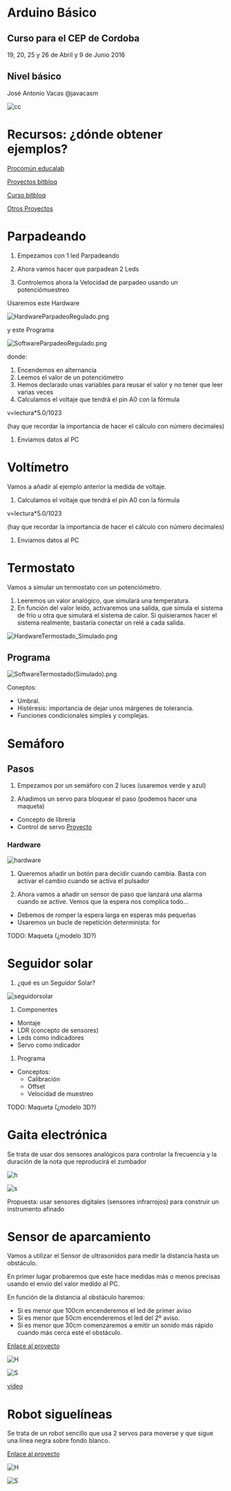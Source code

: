 # Arduino Básico

## Curso para el CEP de Cordoba

19, 20, 25 y 26 de Abril y 9 de Junio 2016

## Nivel básico

José Antonio Vacas @javacasm

![cc](./imagenes/CCbySQ_88x31.png)

# Recursos: ¿dónde obtener ejemplos?

[Procomún educalab](http://procomun.educalab.es/es/ode/view/1453974406581)

[Proyectos bitbloq](http://bitbloq.bq.com/#/explore)

[Curso bitbloq](http://diwo.bq.com/course/aprende-robotica-y-programacion-con-bitbloq-2/)

[Otros Proyectos](https://github.com/javacasm/ProyectosEscolaresRobots/blob/master/proyectos/proyectos.md)

# Parpadeando

1. Empezamos con 1 led Parpadeando

1. Ahora vamos hacer que parpadean 2 Leds

1. Controlemos ahora la Velocidad de parpadeo usando un potenciómuestreo

Usaremos este Hardware

![HardwareParpadeoRegulado.png](./imagenes/HardwareParpadeoRegulado.png)

y este Programa

![SoftwareParpadeoRegulado.png](./imagenes/SoftwareParpadeoRegulado.png)

donde:

1. Encendemos en alternancia
1. Leemos el valor de un potenciómetro
1. Hemos declarado unas variables para reusar el valor y no tener que leer varias veces
1. Calculamos el voltaje que tendrá el pin A0 con la fórmula

v=lectura*5.0/1023

(hay que recordar la importancia de hacer el cálculo con número decimales)
1. Enviamos datos al PC

# Voltímetro

Vamos a añadir al ejemplo anterior la medida de voltaje.

1. Calculamos el voltaje que tendrá el pin A0 con la fórmula

v=lectura*5.0/1023

(hay que recordar la importancia de hacer el cálculo con número decimales)
1. Enviamos datos al PC

# Termostato

Vamos a simular un termostato con un potenciómetro.

1. Leeremos un valor analógico, que simulará una temperatura.
1. En función del valor leído, activaremos una salida, que simula el sistema de frío u otra que simulará el sistema de calor. Si quisieramos hacer el sistema realmente, bastaría conectar un relé a cada salida.


![HardwareTermostado_Simulado.png](./imagenes/HardwareTermostado_Simulado.png)

## Programa

![SoftwareTermostado(Simulado).png](./imagenes/SoftwareTermostado_Simulado.png)

Coneptos:
* Umbral.
* Histéresis: importancia de dejar unos márgenes de tolerancia.
* Funciones condicionales simples y complejas.

# Semáforo

## Pasos

1. Empezamos por un semáforo con 2 luces (usaremos verde y azul)

1. Añadimos un servo para bloquear el paso (podemos hacer una maqueta)
  * Concepto de librería
  * Control de servo
[Proyecto](http://goo.gl/jkFhcs)

### Hardware

![hardware](./imagenes/HardwareSemaforoBarrera.png)

1. Queremos añadir un botón para decidir cuando cambia. Basta con activar el cambio cuando se activa el pulsador



1. Ahora vamos a añadir un sensor de paso que lanzará una alarma cuando se active. Vemos que la espera nos complica todo...
  * Debemos de romper la espera larga en esperas más pequeñas
  * Usaremos un bucle de repetición determinista: for

TODO: Maqueta (¿modelo 3D?)

# Seguidor solar

1. ¿qué es un Seguidor Solar?

![seguidorsolar](./imagenes/seguidorSolar.jpg)

1. Componentes
  * Montaje
  * LDR (concepto de sensores)
  * Leds como indicadores
  * Servo como indicador

1. Programa
  * Conceptos:
    * Calibración
    * Offset
    * Velocidad de muestreo

TODO: Maqueta (¿modelo 3D?)

# Gaita electrónica

Se trata de usar dos sensores analógicos para controlar la frecuencia y la duración de la nota que reproducirá el zumbador

![h](./imagenes/HardwareGaita.png)

![s](./imagenes/SoftwareGaita.png)


Propuesta: usar sensores digitales (sensores infrarrojos) para construir un instrumento afinado

# Sensor de aparcamiento

Vamos a utilizar el Sensor de ultrasonidos para medir la distancia hasta un obstáculo.

En primer lugar probaremos que este hace medidas más o menos precisas usando el envío del valor medido al PC.

En función de la distancia al obstáculo haremos:
* Si es menor que 100cm encenderemos el led de primer aviso
* Si es menor que 50cm encenderemos el led del 2º aviso.
* Si es menor que 30cm comenzaremos a emitir un sonido más rápido cuando más cerca esté el obstáculo.

[Enlace al proyecto](http://bitbloq.bq.com/#/bloqsproject/546e2764e4b0bde006d0857e:181600d4-5f14-4bd8-a156-b9a304476891)

![H](./imagenes/HardwareSensorAparcamiento.png)

![S](./imagenes/SoftwareSensorAparcamiento.png)

[vídeo](https://www.youtube.com/watch?v=7hgUJK6-60k&feature=youtu.be)

# Robot siguelíneas

Se trata de un robot sencillo que usa 2 servos para moverse y que sigue una línea negra sobre fondo blanco.

[Enlace al proyecto](http://bitbloq.bq.com/#/bloqsproject/546e2764e4b0bde006d0857e:6f5e9d66-9811-4ce6-b9bf-c3b1a9244fec)

![H](./imagenes/HardwareRobotSiguelineas.png)  

![S](./imagenes/SoftwareSigueLineas.png)
